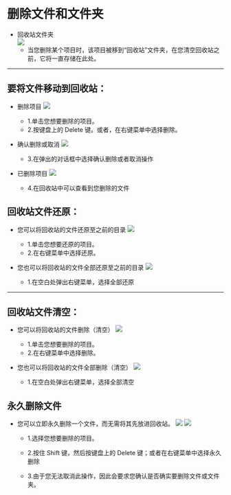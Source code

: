 # 删除文件和文件夹

- 回收站文件夹  
![](../pic/soft/filemanager/recycle.png)
  - 当您删除某个项目时，该项目被移到“回收站”文件夹，在您清空回收站之前，它将一直存储在此处。

***
## 要将文件移动到回收站：

- 删除项目
![](../pic/soft/filemanager/deletefile.png)
  - 1.单击您想要删除的项目。
  - 2.按键盘上的 Delete 键。或者，在右键菜单中选择删除。

- 确认删除或取消
![](../pic/soft/filemanager/delyes.png)
  - 3.在弹出的对话框中选择确认删除或者取消操作

- 已删除项目
![](../pic/soft/filemanager/recyclefile.png)
  - 4.在回收站中可以查看到您删除的文件

## 回收站文件还原：
- 您可以将回收站的文件还原至之前的目录
![](../pic/soft/filemanager/restore.png)

  - 1.单击您想要还原的项目。
  - 2.在右键菜单中选择还原。

- 您也可以将回收站的文件全部还原至之前的目录
![](../pic/soft/filemanager/allrestore.png)

  - 1.在空白处弹出右键菜单，选择全部还原

***
## 回收站文件清空：
- 您可以将回收站的文件删除（清空）
![](../pic/soft/filemanager/singleempty.png)

  - 1.单击您想要删除的项目。
  - 2.在右键菜单中选择删除。

- 您也可以将回收站的文件全部删除（清空）
![](../pic/soft/filemanager/allempty.png)

  - 1.在空白处弹出右键菜单，选择全部清空

## 永久删除文件

- 您可以立即永久删除一个文件，而无需将其先放进回收站。
![](../pic/soft/filemanager/deleteforce.png)
![](../pic/soft/filemanager/delforceyes.png)

  - 1.选择您想要删除的项目。

  - 2.按住 Shift 键，然后按键盘上的 Delete 键；或者在右键菜单中选择永久删除

  - 3.由于您无法取消此操作，因此会要求您确认是否确实要删除文件或文件夹。

